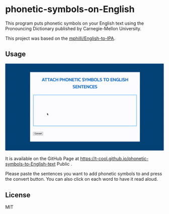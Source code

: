 # phonetic-symbols-on-English

This program puts phonetic symbols on your English text using the Pronouncing Dictionary published by Carnegie-Mellon University.

This project was based on the [mphilli/English-to-IPA](https://github.com/mphilli/English-to-IPA).


## Usage

![screencasts.gif](./screencasts.gif)

It is available on the GitHub Page at https://t-cool.github.io/phonetic-symbols-to-English-text
Public .

Please paste the sentences you want to add phonetic symbols to and press the convert button. You can also click on each word to have it read aloud.

## License

MIT
